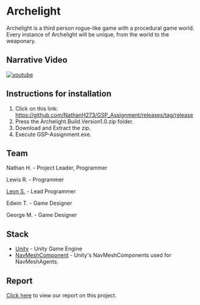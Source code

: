 # Archelight
Archelight is a third person rogue-like game with a procedural game world. Every instance of Archelight will be unique, from the world to the weaponary.

## Narrative Video
[![youtube](https://img.youtube.com/vi/v5COM4oAJJ8/0.jpg)](https://www.youtube.com/watch?v=v5COM4oAJJ8)

## Instructions for installation
1. Click on this link: https://github.com/NathanH273/GSP_Assignment/releases/tag/release
2. Press the Archelight.Build.Version1.0.zip folder.
3. Download and Extract the zip.
4. Execute GSP-Assignment.exe.

## Team
Nathan H. - Project Leader, Programmer

Lewis R. - Programmer

[Leon S.](https://leonlol-dev.github.io/Portfolio/index.html) - Lead Programmer

Edwin T. - Game Designer

George M. - Game Designer

## Stack
- [Unity](https://unity.com/) - Unity Game Engine
- [NavMeshComponent](https://github.com/Unity-Technologies/NavMeshComponents) - Unity's NavMeshComponents used for NavMeshAgents.

## Report
[Click here](https://github.com/NathanH273/GSP_Assignment/blob/main/HCTGW%20-%20Design%26Development%20Report.pdf) to view our report on this project. 

 
